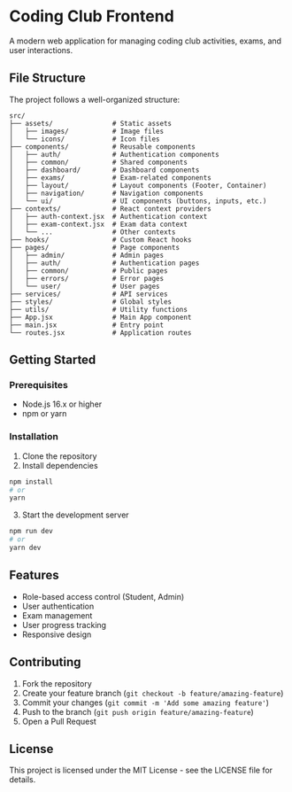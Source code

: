 # Coding Club Frontend

A modern web application for managing coding club activities, exams, and user interactions.

## File Structure

The project follows a well-organized structure:

```
src/
├── assets/               # Static assets
│   ├── images/           # Image files
│   └── icons/            # Icon files
├── components/           # Reusable components
│   ├── auth/             # Authentication components
│   ├── common/           # Shared components
│   ├── dashboard/        # Dashboard components
│   ├── exams/            # Exam-related components
│   ├── layout/           # Layout components (Footer, Container)
│   ├── navigation/       # Navigation components
│   └── ui/               # UI components (buttons, inputs, etc.)
├── contexts/             # React context providers
│   ├── auth-context.jsx  # Authentication context
│   ├── exam-context.jsx  # Exam data context
│   └── ...               # Other contexts
├── hooks/                # Custom React hooks
├── pages/                # Page components
│   ├── admin/            # Admin pages
│   ├── auth/             # Authentication pages
│   ├── common/           # Public pages
│   ├── errors/           # Error pages
│   └── user/             # User pages
├── services/             # API services
├── styles/               # Global styles
├── utils/                # Utility functions
├── App.jsx               # Main App component
├── main.jsx              # Entry point
└── routes.jsx            # Application routes
```

## Getting Started

### Prerequisites

- Node.js 16.x or higher
- npm or yarn

### Installation

1. Clone the repository
2. Install dependencies

```bash
npm install
# or
yarn
```

3. Start the development server

```bash
npm run dev
# or
yarn dev
```

## Features

- Role-based access control (Student, Admin)
- User authentication
- Exam management
- User progress tracking
- Responsive design

## Contributing

1. Fork the repository
2. Create your feature branch (`git checkout -b feature/amazing-feature`)
3. Commit your changes (`git commit -m 'Add some amazing feature'`)
4. Push to the branch (`git push origin feature/amazing-feature`)
5. Open a Pull Request

## License

This project is licensed under the MIT License - see the LICENSE file for details.
